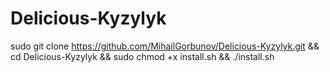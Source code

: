 # Delicious-Kyzylyk

sudo git clone https://github.com/MihailGorbunov/Delicious-Kyzylyk.git && cd Delicious-Kyzylyk && sudo chmod +x install.sh && ./install.sh